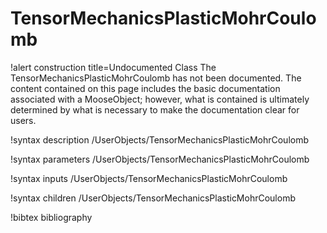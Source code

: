 <!-- MOOSE Documentation Stub: Remove this when content is added. -->

# TensorMechanicsPlasticMohrCoulomb

!alert construction title=Undocumented Class
The TensorMechanicsPlasticMohrCoulomb has not been documented. The content contained on this page
includes the basic documentation associated with a MooseObject; however, what is contained is
ultimately determined by what is necessary to make the documentation clear for users.

!syntax description /UserObjects/TensorMechanicsPlasticMohrCoulomb

!syntax parameters /UserObjects/TensorMechanicsPlasticMohrCoulomb

!syntax inputs /UserObjects/TensorMechanicsPlasticMohrCoulomb

!syntax children /UserObjects/TensorMechanicsPlasticMohrCoulomb

!bibtex bibliography
